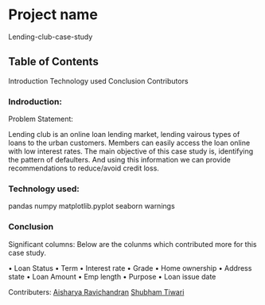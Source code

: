 # Project name
Lending-club-case-study

## Table of Contents
Introduction
Technology used
Conclusion
Contributors

### Indroduction:

Problem Statement:

Lending club is an online loan lending market, lending vairous types of loans to the urban customers. 
Members can easily access the loan online with low interest rates. 
The main objective of this case study is, identifying the pattern of defaulters. And using this information we can provide recommendations to reduce/avoid credit loss. 

### Technology used:

pandas
numpy
matplotlib.pyplot
seaborn
warnings

### Conclusion

Significant columns:
Below are the colunms which contributed more for this case study.

• Loan Status
• Term
• Interest rate
• Grade
• Home ownership
• Address state
• Loan Amount
• Emp length 
• Purpose
• Loan issue date

Contributers:
[Aisharya Ravichandran](https://github.com/Aisharya16)
[Shubham Tiwari](https://github.com/tiwari08)
